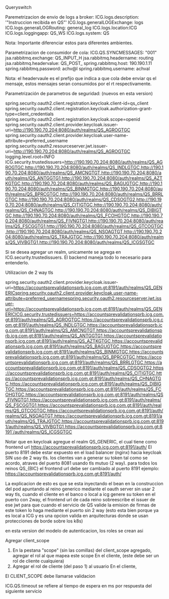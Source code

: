 Queryswitch

Paremetrizacion de envio de logs a broker:
ICG.logs.description: '"Instruccion recibida en QS”' ICG.logs.generalLOGExchange: logs ICG.logs.generalLOGRouting: general_log ICG.logs.location:ICG ICG.logs.loggingapp: QS_WS ICG.logs.system: QS

Nota: Importante diferenciar estos para diferentes ambientes.

Parametrizacion de consumidor de cola:
ICG.QS.SYNCMESSAGES: "001" jsa.rabbitmq.exchange: QS_INPUT_H jsa.rabbitmq.headername: routing jsa.rabbitmq.headervalue: QS_POST_ spring.rabbitmq.host: 190.190.1.11 spring.rabbitmq.password: achv@l spring.rabbitmq.username: achval

Nota: el headervaule es el prefijo que indica a que cola debe enviar qs el mensaje, estos mensajes seran consumidos por el rt respectivamente.

Parametrización de parametros de seguridad: (nuevos en esta version)


spring.security.oauth2.client.registration.keycloak.client-id=qs_client
spring.security.oauth2.client.registration.keycloak.authorization-grant-type=client_credentials
spring.security.oauth2.client.registration.keycloak.scope=openid
spring.security.oauth2.client.provider.keycloak.issuer-uri=http://190.190.70.204:8080/auth/realms/QS_AGROGTGC
spring.security.oauth2.client.provider.keycloak.user-name-attribute=preferred_username
spring.security.oauth2.resourceserver.jwt.issuer-uri=http://190.190.70.204:8080/auth/realms/QS_AGROGTGC
logging.level.root=INFO
ICG.security.trustedissuers=http://190.190.70.204:8080/auth/realms/QS_AGROGTGC,http://190.190.70.204:8080/auth/realms/QS_INDLGTGC,http://190.190.70.204:8080/auth/realms/QS_AMCNGTGT,http://190.190.70.204:8080/auth/realms/QS_ANTGGTG1,http://190.190.70.204:8080/auth/realms/QS_AZTKGTGC,http://190.190.70.204:8080/auth/realms/QS_BAGUGTGC,http://190.190.70.204:8080/auth/realms/QS_BINMGTGC,http://190.190.70.204:8080/auth/realms/QS_BPRCGTGC,http://190.190.70.204:8080/auth/realms/QS_BRRLGTGC,http://190.190.70.204:8080/auth/realms/QS_CDSOGTG2,http://190.190.70.204:8080/auth/realms/QS_CITIGTGC,http://190.190.70.204:8080/auth/realms/QS_CHNAGTGC,http://190.190.70.204:8080/auth/realms/QS_DIBIGTGC,http://190.190.70.204:8080/auth/realms/QS_FCOHGTGC,http://190.190.70.204:8080/auth/realms/QS_FIVNGTG1,http://190.190.70.204:8080/auth/realms/QS_FSCGGTG1,http://190.190.70.204:8080/auth/realms/QS_GTCOGTGC,http://190.190.70.204:8080/auth/realms/QS_NSOAGTGT,http://190.190.70.204:8080/auth/realms/QS_TRAJGTGC,http://190.190.70.204:8080/auth/realms/QS_VIVBGTG1,http://190.190.70.204:8080/auth/realms/QS_ICGSGTGC


Si se desea agregar un realm, unicamente se agrega en ICG.security.trustedissuers. El backend maneja todo lo necesario para entenderlo.



Utilizacion de 2 way tls


spring.security.oauth2.client.provider.keycloak.issuer-uri=https://accountsprevalidationsprb.icg.com.gt:8191/auth/realms/QS_GENERICspring.security.oauth2.client.provider.keycloak.user-name-attribute=preferred_usernamespring.security.oauth2.resourceserver.jwt.issuer-uri=https://accountsprevalidationsprb.icg.com.gt:8191/auth/realms/QS_GENERICICG.security.trustedissuers=https://accountsprevalidationsprb.icg.com.gt:8191/auth/realms/QS_AGROGTGC,https://accountsprevalidationsprb.icg.com.gt:8191/auth/realms/QS_INDLGTGC,https://accountsprevalidationsprb.icg.com.gt:8191/auth/realms/QS_AMCNGTGT,https://accountsprevalidationsprb.icg.com.gt:8191/auth/realms/QS_ANTGGTG1,https://accountsprevalidationsprb.icg.com.gt:8191/auth/realms/QS_AZTKGTGC,https://accountsprevalidationsprb.icg.com.gt:8191/auth/realms/QS_BAGUGTGC,https://accountsprevalidationsprb.icg.com.gt:8191/auth/realms/QS_BINMGTGC,https://accountsprevalidationsprb.icg.com.gt:8191/auth/realms/QS_BPRCGTGC,https://accountsprevalidationsprb.icg.com.gt:8191/auth/realms/QS_BRRLGTGC,https://accountsprevalidationsprb.icg.com.gt:8191/auth/realms/QS_CDSOGTG2,https://accountsprevalidationsprb.icg.com.gt:8191/auth/realms/QS_CITIGTGC,https://accountsprevalidationsprb.icg.com.gt:8191/auth/realms/QS_CHNAGTGC,https://accountsprevalidationsprb.icg.com.gt:8191/auth/realms/QS_DIBIGTGC,https://accountsprevalidationsprb.icg.com.gt:8191/auth/realms/QS_FCOHGTGC,https://accountsprevalidationsprb.icg.com.gt:8191/auth/realms/QS_FIVNGTG1,https://accountsprevalidationsprb.icg.com.gt:8191/auth/realms/QS_FSCGGTG1,https://accountsprevalidationsprb.icg.com.gt:8191/auth/realms/QS_GTCOGTGC,https://accountsprevalidationsprb.icg.com.gt:8191/auth/realms/QS_NSOAGTGT,https://accountsprevalidationsprb.icg.com.gt:8191/auth/realms/QS_TRAJGTGC,https://accountsprevalidationsprb.icg.com.gt:8191/auth/realms/QS_VIVBGTG1,https://accountsprevalidationsprb.icg.com.gt:8191`/auth/realms/QS_ICGSGTGC

Notar que en keycloak agregue el realm QS_GENERIC, el cual tiene como frontend url https://accountsprevalidationsprb.icg.com.gt:8191/auth/
El puerto 8191 debe estar expuesto en el load balancer (nginx) hacia keycloak SIN uso de 2 way tls. 
los clientes van a generar su token tal como se acordo, atraves del puerto 8081 usando tls mutuo (2 way).
para todos los reinos QS_{BIC}
el frontend url debe ser cambiado al puerto 8191
ejemplo:
https://accountsprevalidationsprb.icg.com.gt:8191/auth/

La explicacion de esto es que se esta inyectando el bean en la construccion del pod apuntando al reino generico mediante el oauth server sin usar 2 way tls, cuando el cliente en el banco o local a icg genere su token en el puerto con 2way, el frontend url de cada reino sobreescribe el issuer de ese jwt para que cuando el servicio de QS valide la emision de firmas de este token lo haga mediante el puerto sin 2 way (esto esta bien porque ya es local a ICG y es una opcion valida en arquitecturas donde se usan protecciones de borde sobre los k8s)



en esta version del modelo de autenticacion, los roles se crean asi

Agregar client_scope 
1. En la pestana "scope" (sin las comillas) del client_scope agregado, agregar el rol al que mapea este scope En el cliente, (este debe ser un rol de cliente cualquiera)
2. Agregar el rol de cliente (del paso 1) al usuario En el cliente,


El CLIENT_SCOPE debe llamarse validacion 



ICG.QS.timeout se refiere al tiempo de espera en ms por respuesta del siguiente servicio
